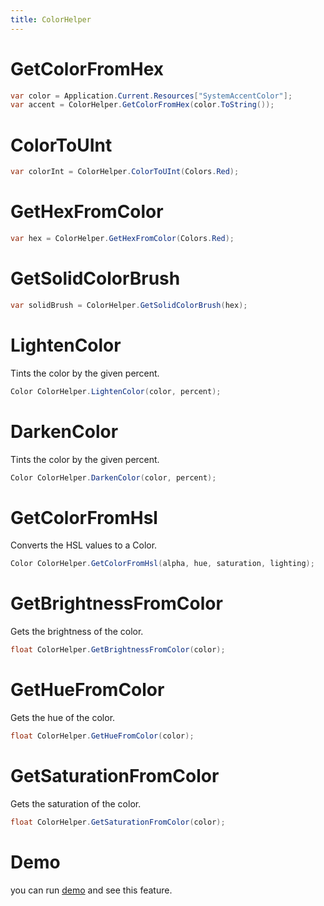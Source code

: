 ```yaml
---
title: ColorHelper
---
```


# GetColorFromHex

```cs
var color = Application.Current.Resources["SystemAccentColor"];
var accent = ColorHelper.GetColorFromHex(color.ToString());
```

# ColorToUInt

```cs
var colorInt = ColorHelper.ColorToUInt(Colors.Red);

```

# GetHexFromColor

```cs
var hex = ColorHelper.GetHexFromColor(Colors.Red);

```

# GetSolidColorBrush

```cs
var solidBrush = ColorHelper.GetSolidColorBrush(hex);

```

# LightenColor
Tints the color by the given percent.

```cs
Color ColorHelper.LightenColor(color, percent);
```

# DarkenColor
Tints the color by the given percent.

```cs
Color ColorHelper.DarkenColor(color, percent);
```

# GetColorFromHsl
Converts the HSL values to a Color.

```cs
Color ColorHelper.GetColorFromHsl(alpha, hue, saturation, lighting);
```

# GetBrightnessFromColor
Gets the brightness of the color.

```cs
float ColorHelper.GetBrightnessFromColor(color);
```

# GetHueFromColor
Gets the hue of the color.

```cs
float ColorHelper.GetHueFromColor(color);
```

# GetSaturationFromColor
Gets the saturation of the color.

```cs
float ColorHelper.GetSaturationFromColor(color);
```

# Demo
you can run [demo](https://github.com/Ghost1372/DevWinUI) and see this feature.
